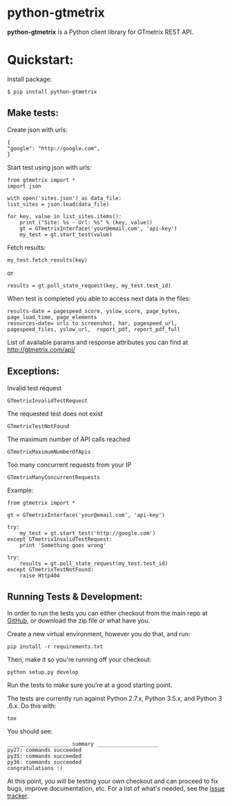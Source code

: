 python-gtmetrix
========================

**python-gtmetrix** is a Python client library for GTmetrix REST API.

Quickstart:
========================

Install package:

    $ pip install python-gtmetrix


Make tests:
-----------

Create json with urls:

    {
    "google": "http://google.com",
    }

Start test using json with urls:

    from gtmetrix import *
    import json

    with open('sites.json') as data_file:
    list_sites = json.load(data_file)

    for key, value in list_sites.items():
        print ("Site: %s - Url: %s" % (key, value))
        gt = GTmetrixInterface('your@email.com', 'api-key')
        my_test = gt.start_test(value)


Fetch results:

    my_test.fetch_results(key)

or

    results = gt.poll_state_request(key, my_test.test_id)

When test is completed you able to access next data in the files:

    results-date = pagespeed_score, yslow_score, page_bytes, page_load_time, page_elements
    resources-date= urls to screenshot, har, pagespeed_url, pagespeed_files, yslow_url,  report_pdf, report_pdf_full



List of available params and response attributes you can find at http://gtmetrix.com/api/


Exceptions:
-----------

Invalid test request

    GTmetrixInvalidTestRequest

The requested test does not exist

    GTmetrixTestNotFound

The maximum number of API calls reached

    GTmetrixMaximumNumberOfApis

Too many concurrent requests from your IP

    GTmetrixManyConcurrentRequests

Example:

    from gtmetrix import *

    gt = GTmetrixInterface('your@email.com', 'api-key')

    try:
        my_test = gt.start_test('http://google.com')
    except GTmetrixInvalidTestRequest:
        print 'Something goes wrong'

    try:
        results = gt.poll_state_request(my_test.test_id)
    except GTmetrixTestNotFound:
        raise Http404

Running Tests & Development:
----------------------------

In order to run the tests you can either checkout from the main repo at 
[GitHub](https://github.com/aisayko/python-gtmetrix.git), or download the 
zip file or what have you.

Create a new virtual environment, however you do that, and run:

    pip install -r requirements.txt
    
Then, make it so you're running off your checkout:
    
    python setup.py develop
    
Run the tests to make sure you're at a good starting point.  

The tests are currently run against Python 2.7.x, Python 3.5.x, and Python 3
.6.x.  Do this with:

    tox
    
You should see:
    
    ____________________ summary ____________________
    py27: commands succeeded
    py35: commands succeeded
    py36: commands succeeded
    congratulations :)

At this point, you will be testing your own checkout and can proceed to fix 
bugs, improve documentation, etc.  For a list of what's needed, see the 
[issue tracker](https://github.com/aisayko/python-gtmetrix/issues). 
 

